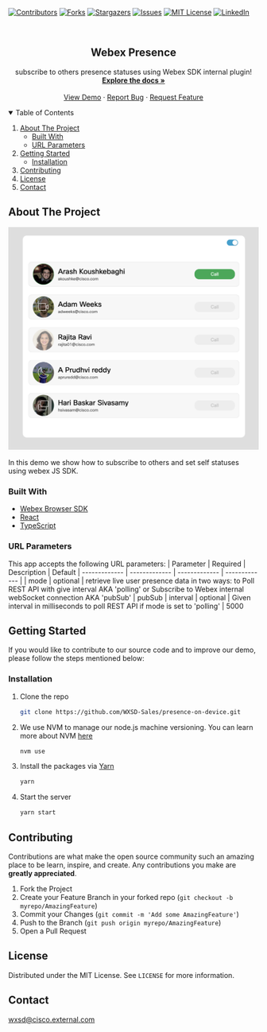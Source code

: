 [![Contributors][contributors-shield]][contributors-url]
[![Forks][forks-shield]][forks-url]
[![Stargazers][stars-shield]][stars-url]
[![Issues][issues-shield]][issues-url]
[![MIT License][license-shield]][license-url]
[![LinkedIn][linkedin-shield]][linkedin-url]

<!-- PROJECT LOGO -->
<br />
<p align="center">
  <h2 align="center">Webex Presence</h2>

  <p align="center">
  subscribe to others presence statuses using Webex SDK internal plugin! 
    <br />
    <a href="https://github.com/WXSD-Sales/presence-on-device"><strong>Explore the docs »</strong></a>
    <br />
    <br />
    <a href="https://wxsd-sales.github.io/presence-on-device/">View Demo</a>
    ·
    <a href="https://github.com/WXSD-Sales/presence-on-device/issues">Report Bug</a>
    ·
    <a href="https://github.com/WXSD-Sales/presence-on-device/issues">Request Feature</a>
  </p>
</p>

<!-- TABLE OF CONTENTS -->
<details open="open">
  <summary>Table of Contents</summary>
  <ol>
    <li>
      <a href="#about-the-project">About The Project</a>
      <ul>
        <li><a href="#built-with">Built With</a></li>
        <li><a href="#url-parameters">URL Parameters</a></li>
      </ul>
    </li>
    <li>
      <a href="#getting-started">Getting Started</a>
      <ul>
        <li><a href="#installation">Installation</a></li>
      </ul>
    </li>
    <li><a href="#contributing">Contributing</a></li>
    <li><a href="#license">License</a></li>
    <li><a href="#contact">Contact</a></li>
  </ol>
</details>

<!-- ABOUT THE PROJECT -->

## About The Project

[![production-screenshot](assets/images/presence-on-device.png)](link)

In this demo we show how to subscribe to others and set self statuses using webex JS SDK.

### Built With

- [Webex Browser SDK](https://github.com/webex/webex-js-sdk)
- [React](https://reactjs.org)
- [TypeScript](https://www.typescriptlang.org/)

### URL Parameters
This app accepts the following URL parameters:
| Parameter  | Required | Description | Default
| ------------- | ------------- | ------------- | ------------- |
| mode | optional | retrieve live user presence data in two ways: to Poll REST API with give interval AKA 'polling' or Subscribe to Webex internal webSocket connection AKA 'pubSub' | pubSub
| interval | optional | Given interval in milliseconds to poll REST API if mode is set to 'polling' | 5000
<!-- GETTING STARTED -->

## Getting Started

If you would like to contribute to our source code and to improve our demo, please follow the steps mentioned below:

### Installation

1. Clone the repo
   ```sh
   git clone https://github.com/WXSD-Sales/presence-on-device.git
   ```
2. We use NVM to manage our node.js machine versioning. You can learn more about NVM [here](https://github.com/nvm-sh/nvm)
   ```sh
   nvm use
   ```
3. Install the packages via [Yarn](https://classic.yarnpkg.com/en/)
   ```sh
   yarn
   ```
4. Start the server
   ```sh
   yarn start
   ```

<!-- CONTRIBUTING -->

## Contributing

Contributions are what make the open source community such an amazing place to be learn, inspire, and create. Any contributions you make are **greatly appreciated**.

1. Fork the Project
2. Create your Feature Branch in your forked repo (`git checkout -b myrepo/AmazingFeature`)
3. Commit your Changes (`git commit -m 'Add some AmazingFeature'`)
4. Push to the Branch (`git push origin myrepo/AmazingFeature`)
5. Open a Pull Request

<!-- LICENSE -->

## License

Distributed under the MIT License. See `LICENSE` for more information.

<!-- CONTACT -->

## Contact

wxsd@cisco.external.com

<!-- MARKDOWN LINKS & IMAGES -->
<!-- https://www.markdownguide.org/basic-syntax/#reference-style-links -->

[contributors-shield]: https://img.shields.io/github/contributors/WXSD-Sales/presence-on-device.svg?style=for-the-badge
[contributors-url]: https://github.com/WXSD-Sales/presence-on-device/graphs/contributors
[forks-shield]: https://img.shields.io/github/forks/WXSD-Sales/presence-on-device.svg?style=for-the-badge
[forks-url]: https://github.com/WXSD-Sales/presence-on-device/network/members
[stars-shield]: https://img.shields.io/github/stars/WXSD-Sales/presence-on-device.svg?style=for-the-badge
[stars-url]: https://github.com/WXSD-Sales/presence-on-device/stargazers
[issues-shield]: https://img.shields.io/github/issues/WXSD-Sales/presence-on-device.svg?style=for-the-badge
[issues-url]: https://github.com/WXSD-Sales/presence-on-device/issues
[license-shield]: https://img.shields.io/github/license/WXSD-Sales/presence-on-device.svg?style=for-the-badge
[license-url]: https://github.com/WXSD-Sales/presence-on-device/blob/master/LICENSE.txt
[linkedin-shield]: https://img.shields.io/badge/-LinkedIn-black.svg?style=for-the-badge&logo=linkedin&colorB=555
[linkedin-url]: https://www.linkedin.com/in/arash-koushkebaghi-9b1701a4/
[product-screenshot]: assets/images/presence.png
